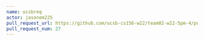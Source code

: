 ```yaml
---
name: ucsbreq
actor: jasonem225
pull_request_url: https://github.com/ucsb-cs156-w22/team02-w22-5pm-4/pull/27
pull_request_num: 27
---
```


